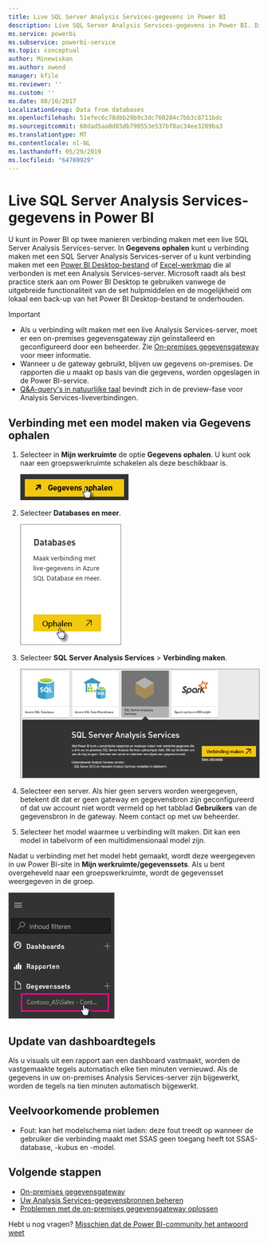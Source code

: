 ```yaml
---
title: Live SQL Server Analysis Services-gegevens in Power BI
description: Live SQL Server Analysis Services-gegevens in Power BI. Dit wordt gedaan via een gegevensbron die is geconfigureerd voor een bedrijfsgateway.
ms.service: powerbi
ms.subservice: powerbi-service
ms.topic: conceptual
author: Minewiskan
ms.author: owend
manager: kfile
ms.reviewer: ''
ms.custom: ''
ms.date: 08/10/2017
LocalizationGroup: Data from databases
ms.openlocfilehash: 51efec6c78dbb29b9c3dc760284c7bb3c8711bdc
ms.sourcegitcommit: 60dad5aa0d85db790553e537bf8ac34ee3289ba3
ms.translationtype: MT
ms.contentlocale: nl-NL
ms.lasthandoff: 05/29/2019
ms.locfileid: "64769929"
---
```

# <a name="sql-server-analysis-services-live-data-in-power-bi"></a>Live SQL Server Analysis Services-gegevens in Power BI

U kunt in Power BI op twee manieren verbinding maken met een live SQL Server Analysis Services-server. In **Gegevens ophalen** kunt u verbinding maken met een SQL Server Analysis Services-server of u kunt verbinding maken met een [Power BI Desktop-bestand](service-desktop-files.md) of [Excel-werkmap](service-excel-workbook-files.md) die al verbonden is met een Analysis Services-server. Microsoft raadt als best practice sterk aan om Power BI Desktop te gebruiken vanwege de uitgebreide functionaliteit van de set hulpmiddelen en de mogelijkheid om lokaal een back-up van het Power BI Desktop-bestand te onderhouden.

>[!IMPORTANT]
> * Als u verbinding wilt maken met een live Analysis Services-server, moet er een on-premises gegevensgateway zijn geïnstalleerd en geconfigureerd door een beheerder. Zie [On-premises gegevensgateway](service-gateway-onprem.md) voor meer informatie.
> * Wanneer u de gateway gebruikt, blijven uw gegevens on-premises.  De rapporten die u maakt op basis van die gegevens, worden opgeslagen in de Power BI-service. 
> * [Q&A-query's in natuurlijke taal](service-q-and-a-direct-query.md) bevindt zich in de preview-fase voor Analysis Services-liveverbindingen.

## <a name="to-connect-to-a-model-from-get-data"></a>Verbinding met een model maken via Gegevens ophalen

1. Selecteer in **Mijn werkruimte** de optie **Gegevens ophalen**. U kunt ook naar een groepswerkruimte schakelen als deze beschikbaar is.

   ![Verbinding maken met de knop gegevens ophalen](media/sql-server-analysis-services-tabular-data/connecttoas_getdatabutton.png)

2. Selecteer **Databases en meer**.

   ![Verbinding maken met gegevens 1 ophalen](media/sql-server-analysis-services-tabular-data/connecttoas_getdata_1.png)

3. Selecteer **SQL Server Analysis Services** > **Verbinding maken**.

   ![Verbinding maken met de gegevens voor 2 ophalen](media/sql-server-analysis-services-tabular-data/connecttoas_getdata_2.png)

4. Selecteer een server. Als hier geen servers worden weergegeven, betekent dit dat er geen gateway en gegevensbron zijn geconfigureerd of dat uw account niet wordt vermeld op het tabblad **Gebruikers** van de gegevensbron in de gateway. Neem contact op met uw beheerder.

5. Selecteer het model waarmee u verbinding wilt maken. Dit kan een model in tabelvorm of een multidimensionaal model zijn.

Nadat u verbinding met het model hebt gemaakt, wordt deze weergegeven in uw Power BI-site in **Mijn werkruimte/gegevenssets**. Als u bent overgeheveld naar een groepswerkruimte, wordt de gegevensset weergegeven in de groep.

![Verbinding maken met de gegevensset](media/sql-server-analysis-services-tabular-data/connecttoas_dataset_5.png)

## <a name="dashboard-tiles"></a>Update van dashboardtegels

Als u visuals uit een rapport aan een dashboard vastmaakt, worden de vastgemaakte tegels automatisch elke tien minuten vernieuwd. Als de gegevens in uw on-premises Analysis Services-server zijn bijgewerkt, worden de tegels na tien minuten automatisch bijgewerkt.

## <a name="common-issues"></a>Veelvoorkomende problemen

* Fout: kan het modelschema niet laden: deze fout treedt op wanneer de gebruiker die verbinding maakt met SSAS geen toegang heeft tot SSAS-database, -kubus en -model.

## <a name="next-steps"></a>Volgende stappen

* [On-premises gegevensgateway](service-gateway-onprem.md)  
* [Uw Analysis Services-gegevensbronnen beheren](service-gateway-enterprise-manage-ssas.md)  
* [Problemen met de on-premises gegevensgateway oplossen](service-gateway-onprem-tshoot.md)  

Hebt u nog vragen? [Misschien dat de Power BI-community het antwoord weet](http://community.powerbi.com/)